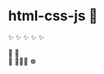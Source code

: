 # html-css-js  :rocket: 
:sparkles: :sparkles: :sparkles: :sparkles: :sparkles:

:art: :rocket:  
:penguin:
:whale::whale::whale:
:wheel_of_dharma:
